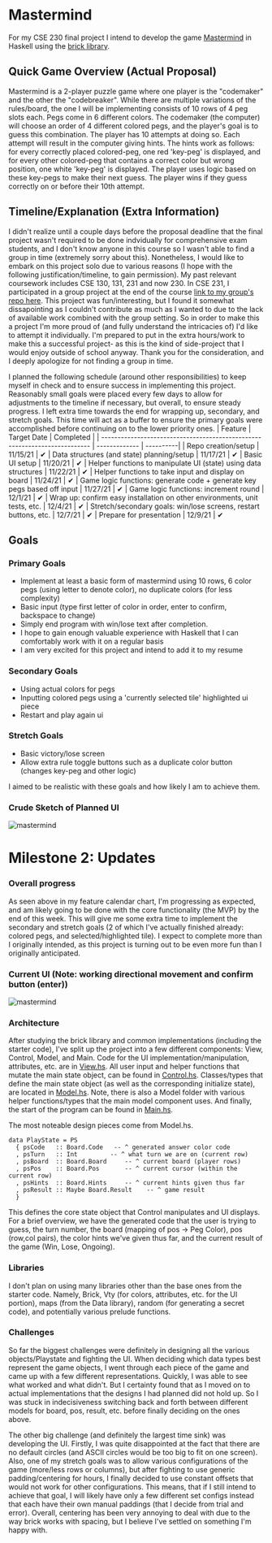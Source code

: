 # Mastermind
For my CSE 230 final project I intend to develop the game [Mastermind](https://en.wikipedia.org/wiki/Mastermind_(board_game)) in Haskell using the [brick library](https://github.com/jtdaugherty/brick/). 

## Quick Game Overview (Actual Proposal)
Mastermind is a 2-player puzzle game where one player is the "codemaker" and the other the "codebreaker". While there are multiple variations of the rules/board, the one I will be implementing consists of 10 rows of 4 peg slots each. Pegs come in 6 different colors. The codemaker (the computer) will choose an order of 4 different colored pegs, and the player's goal is to guess this combination. The player has 10 attempts at doing so. Each attempt will result in the computer giving hints. The hints work as follows: for every correctly placed colored-peg, one red 'key-peg' is displayed, and for every other colored-peg that contains a correct color but wrong position, one white 'key-peg' is displayed. The player uses logic based on these key-pegs to make their next guess. The player wins if they guess correctly on or before their 10th attempt.

## Timeline/Explanation (Extra Information)
I didn't realize until a couple days before the proposal deadline that the final project wasn't required to be done indvidually for comprehensive exam students, and I don't know anyone in this course so I wasn't able to find a group in time (extremely sorry about this).
Nonetheless, I would like to embark on this project solo due to various reasons (I hope with the following justification/timeline, to gain permission). My past relevant coursework includes CSE 130, 131, 231 and now 230. In CSE 231, I participated in a group project at the end of the course [link to my group's repo here](https://github.com/R167/chocopy-wasm-compiler). This project was fun/interesting, but I found it somewhat dissapointing as I couldn't contribute as much as I wanted to due to the lack of available work combined with the group setting. So in order to make this a project I'm more proud of (and fully understand the intricacies of) I'd like to attempt it individually. I'm prepared to put in the extra hours/work to make this a successful project- as this is the kind of side-project that I would enjoy outside of school anyway. Thank you for the consideration, and I deeply apologize for not finding a group in time.

I planned the following schedule (around other responsibilities) to keep myself in check and to ensure success in implementing this project. Reasonably small goals were placed every few days to allow for adjustments to the timeline if necessary, but overall, to ensure steady progress. I left extra time towards the end for wrapping up, secondary, and stretch goals. This time will act as a buffer to ensure the primary goals were accomplished before continuing on to the lower priority ones.
| Feature                                                                    | Target Date   | Completed |
| -------------------------------------------------------------------------- | ------------- | ----------|
| Repo creation/setup                                                        | 11/15/21      |     ✔
| Data structures (and state) planning/setup                                 | 11/17/21      |     ✔
| Basic UI setup                                                             | 11/20/21      |     ✔
| Helper functions to manipulate UI (state) using data structures            | 11/22/21      |     ✔
| Helper functions to take input and display on board                        | 11/24/21      |     ✔
| Game logic functions: generate code + generate key pegs based off input    | 11/27/21      |     ✔
| Game logic functions: increment round                                      | 12/1/21       |     ✔
| Wrap up: confirm easy installation on other environments, unit tests, etc. | 12/4/21       |     ✔
| Stretch/secondary goals: win/lose screens, restart buttons, etc.           | 12/7/21       |     ✔
| Prepare for presentation                                                   | 12/9/21       |     ✔

## Goals
### Primary Goals
- Implement at least a basic form of mastermind using 10 rows, 6 color pegs (using letter to denote color), no duplicate colors (for less complexity)
- Basic input (type first letter of color in order, enter to confirm, backspace to change)
- Simply end program with win/lose text after completion.
- I hope to gain enough valuable experience with Haskell that I can comfortably work with it on a regular basis
- I am very excited for this project and intend to add it to my resume

### Secondary Goals
- Using actual colors for pegs
- Inputting colored pegs using a 'currently selected tile' highlighted ui piece
- Restart and play again ui

### Stretch Goals
- Basic victory/lose screen
- Allow extra rule toggle buttons such as a duplicate color button (changes key-peg and other logic)

I aimed to be realistic with these goals and how likely I am to achieve them.

### Crude Sketch of Planned UI 
![mastermind](https://i.imgur.com/vbDcMVc.png)

# Milestone 2: Updates
### Overall progress
As seen above in my feature calendar chart, I'm progressing as expected, and am likely going to be done with the core functionality (the MVP) by the end of this week. This will give me some extra time to implement the secondary and stretch goals (2 of which I've actually finished already: colored pegs, and selected/highlighted tile). I expect to complete more than I originally intended, as this project is turning out to be even more fun than I originally anticipated.

### Current UI (Note: working directional movement and confirm button (enter))
![mastermind](https://i.imgur.com/oHQ5PtB.jpg)

### Architecture 
After studying the brick library and common implementations (including the starter code), I've split up the project into a few different components: View, Control, Model, and Main. Code for the UI implementation/manipulation, attributes, etc. are in [View.hs](https://github.com/Kyle-Stadelmann/Mastermind/blob/main/src/View.hs). All user input and helper functions that mutate the main state object, can be found in [Control.hs](https://github.com/Kyle-Stadelmann/Mastermind/blob/main/src/Control.hs). Classes/types that define the main state object (as well as the corresponding initialize state), are located in [Model.hs](https://github.com/Kyle-Stadelmann/Mastermind/blob/main/src/Model.hs). Note, there is also a Model folder with various helper functions/types that the main model component uses. And finally, the start of the program can be found in [Main.hs](https://github.com/Kyle-Stadelmann/Mastermind/blob/main/src/Main.hs).

The most noteable design pieces come from Model.hs.
```
data PlayState = PS
  { psCode   :: Board.Code   -- ^ generated answer color code
  , psTurn   :: Int         -- ^ what turn we are on (current row)
  , psBoard  :: Board.Board     -- ^ current board (player rows)
  , psPos    :: Board.Pos       -- ^ current cursor (within the current row)
  , psHints  :: Board.Hints     -- ^ current hints given thus far
  , psResult :: Maybe Board.Result    -- ^ game result
  } 
```
This defines the core state object that Control manipulates and UI displays. For a brief overview, we have the generated code that the user is trying to guess, the turn number, the board (mapping of pos -> Peg Color), pos (row,col pairs), the color hints we've given thus far, and the current result of the game (Win, Lose, Ongoing).

### Libraries
I don't plan on using many libraries other than the base ones from the starter code. Namely, Brick, Vty (for colors, attributes, etc. for the UI portion), maps (from the Data library), random (for generating a secret code), and potentially various prelude functions. 

### Challenges
So far the biggest challenges were definitely in designing all the various objects/Playstate and fighting the UI. When deciding which data types best represent the game objects, I went through each piece of the game and came up with a few different representations. Quickly, I was able to see what worked and what didn't. But I certainty found that as I moved on to actual implementations that the designs I had planned did not hold up. So I was stuck in indecisiveness switching back and forth between different models for board, pos, result, etc. before finally deciding on the ones above. 

The other big challenge (and definitely the largest time sink) was developing the UI. Firstly, I was quite disappointed at the fact that there are no default circles (and ASCII circles would be too big to fit on one screen). Also, one of my stretch goals was to allow various configurations of the game (more/less rows or columns), but after fighting to use generic padding/centering for hours, I finally decided to use constant offsets that would not work for other configurations. This means, that if I still intend to achieve that goal, I will likely have only a few different set configs instead that each have their own manual paddings (that I decide from trial and error). Overall, centering has been very annoying to deal with due to the way brick works with spacing, but I believe I've settled on something I'm happy with.
